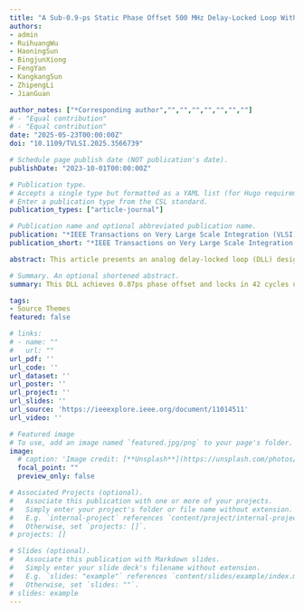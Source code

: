```yaml
---
title: "A Sub-0.9-ps Static Phase Offset 500 MHz Delay-Locked Loop With a Large Gain Phase Detector"
authors:
- admin
- RuihuangWu
- HaoningSun
- BingjunXiong
- FengYan
- KangkangSun
- ZhipengLi
- JianGuan

author_notes: ["*Corresponding author","","","","","","",""]
# - "Equal contribution"
# - "Equal contribution"
date: "2025-05-23T00:00:00Z"
doi: "10.1109/TVLSI.2025.3566739"

# Schedule page publish date (NOT publication's date).
publishDate: "2023-10-01T00:00:00Z"

# Publication type.
# Accepts a single type but formatted as a YAML list (for Hugo requirements).
# Enter a publication type from the CSL standard.
publication_types: ["article-journal"]

# Publication name and optional abbreviated publication name.
publication: "*IEEE Transactions on Very Large Scale Integration (VLSI) Systems ( Early Access )*."
publication_short: "*IEEE Transactions on Very Large Scale Integration (VLSI) Systems ( Early Access )*."

abstract: This article presents an analog delay-locked loop (DLL) designed for high-precision measurement applications, featuring low static phase offset (SPO) and fast locking speed, such as time-to-digital converters (TDCs) and analog-to-digital converters (ADCs). A large gain and dead-zone free phase detector (PD) is proposed. When the DLL reaches the locked state, the phase error between the two input signals of the PD can be reduced to 0.53 ps (0.095°), which has an 18-time improvement compared to the conventional DLL. Therefore, the SPO of the entire DLL can be effectively reduced to be less than 0.87 ps. Furthermore, the auxiliary circuit, consisting of a large phase difference detector (LPDD) and fast-adjusting branches (FABs), accelerates the DLL’s locking process to 42 clock cycles and improves the locking speed by 4.1 times. Designed by a standard 180 nm CMOS technology, the DLL occupies an area of 106.1×93.3 μ m. It achieves low power consumption of 1.89mW at 500 MHz, and the root mean square (rms) jitter and P-P jitter are 1.01 and 6.26 ps, respectively.

# Summary. An optional shortened abstract.
summary: This DLL achieves 0.87ps phase offset and locks in 42 cycles using an improved phase detector. The 180nm CMOS design runs at 500MHz with 1.89mW power and 1.01ps jitter.

tags:
- Source Themes
featured: false

# links:
# - name: ""
#   url: ""
url_pdf: ''
url_code: ''
url_dataset: ''
url_poster: ''
url_project: ''
url_slides: ''
url_source: 'https://ieeexplore.ieee.org/document/11014511'
url_video: ''

# Featured image
# To use, add an image named `featured.jpg/png` to your page's folder. 
image:
  # caption: 'Image credit: [**Unsplash**](https://unsplash.com/photos/jdD8gXaTZsc)'
  focal_point: ""
  preview_only: false

# Associated Projects (optional).
#   Associate this publication with one or more of your projects.
#   Simply enter your project's folder or file name without extension.
#   E.g. `internal-project` references `content/project/internal-project/index.md`.
#   Otherwise, set `projects: []`.
# projects: []

# Slides (optional).
#   Associate this publication with Markdown slides.
#   Simply enter your slide deck's filename without extension.
#   E.g. `slides: "example"` references `content/slides/example/index.md`.
#   Otherwise, set `slides: ""`.
# slides: example
---
```


<!-- {{% callout note %}}
Click the *Cite* button above to demo the feature to enable visitors to import publication metadata into their reference management software.
{{% /callout %}}

{{% callout note %}}
Create your slides in Markdown - click the *Slides* button to check out the example.
{{% /callout %}}

Add the publication's **full text** or **supplementary notes** here. You can use rich formatting such as including [code, math, and images](https://docs.hugoblox.com/content/writing-markdown-latex/). -->
